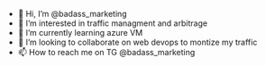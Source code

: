 - 👋 Hi, I’m @badass_marketing
- 👀 I’m interested in traffic managment and arbitrage 
- 🌱 I’m currently learning azure VM
- 💞️ I’m looking to collaborate on web devops to montize my traffic
- 📫 How to reach me on TG @badass_marketing

<!---
badass-marketing/badass-marketing is a ✨ special ✨ repository because its `README.md` (this file) appears on your GitHub profile.
You can click the Preview link to take a look at your changes.
--->
